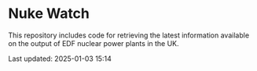 # Nuke Watch

This repository includes code for retrieving the latest information available on the output of EDF nuclear power plants in the UK.

Last updated: 2025-01-03 15:14